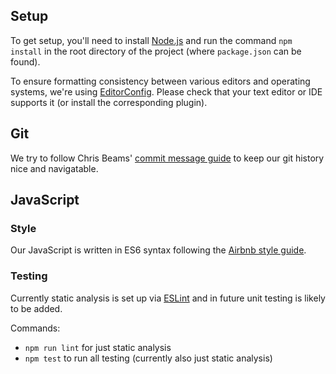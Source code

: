 ## Setup

To get setup, you'll need to install [Node.js](https://nodejs.org) and run the command `npm install` in the root directory of the project (where `package.json` can be found).

To ensure formatting consistency between various editors and operating systems, we're using [EditorConfig](https://editorconfig.org). Please check that your text editor or IDE supports it (or install the corresponding plugin).

## Git

We try to follow Chris Beams' [commit message guide](https://chris.beams.io/posts/git-commit) to keep our git history nice and navigatable.

## JavaScript

### Style

Our JavaScript is written in ES6 syntax following the [Airbnb style guide](https://github.com/airbnb/javascript).

### Testing

Currently static analysis is set up via [ESLint](https://eslint.org) and in future unit testing is likely to be added.

Commands:
- `npm run lint` for just static analysis
- `npm test` to run all testing (currently also just static analysis)